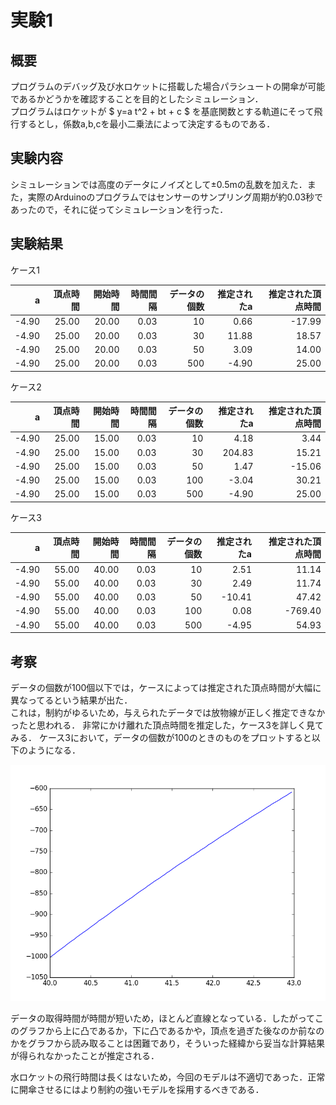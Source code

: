 # 実験1

## 概要  
プログラムのデバッグ及び水ロケットに搭載した場合パラシュートの開傘が可能であるかどうかを確認することを目的としたシミュレーション．  
プログラムはロケットが $ y=a t^2 + bt +  c $ を基底関数とする軌道にそって飛行するとし，係数a,b,cを最小二乗法によって決定するものである．

## 実験内容

シミュレーションでは高度のデータにノイズとして±0.5mの乱数を加えた．また，実際のArduinoのプログラムではセンサーのサンプリング周期が約0.03秒であったので，それに従ってシミュレーションを行った．

## 実験結果

ケース1  

|a|頂点時間|開始時間|時間間隔|データの個数|推定されたa|推定された頂点時間|
|------:|------:|------:|------:|------:|------:|------:|
|-4.90|25.00|20.00|0.03| 10|0.66|-17.99|
|-4.90|25.00|20.00|0.03| 30|11.88|18.57|
|-4.90|25.00|20.00|0.03| 50|3.09|14.00|
|-4.90|25.00|20.00|0.03|500|-4.90|25.00|

ケース2  

|a|頂点時間|開始時間|時間間隔|データの個数|推定されたa|推定された頂点時間|
|------:|------:|------:|------:|------:|------:|------:|
|-4.90|25.00|15.00|0.03| 10|4.18|3.44|
|-4.90|25.00|15.00|0.03| 30|204.83|15.21|
|-4.90|25.00|15.00|0.03| 50|1.47|-15.06|
|-4.90|25.00|15.00|0.03|100|-3.04|30.21|
|-4.90|25.00|15.00|0.03|500|-4.90|25.00|

ケース3  

|a|頂点時間|開始時間|時間間隔|データの個数|推定されたa|推定された頂点時間|
|------:|------:|------:|------:|------:|------:|------:|
|-4.90|55.00|40.00|0.03| 10|2.51|11.14|
|-4.90|55.00|40.00|0.03| 30|2.49|11.74|
|-4.90|55.00|40.00|0.03| 50|-10.41|47.42|
|-4.90|55.00|40.00|0.03|100|0.08|-769.40|
|-4.90|55.00|40.00|0.03|500|-4.95|54.93|

## 考察

データの個数が100個以下では，ケースによっては推定された頂点時間が大幅に異なってるという結果が出た．  
これは，制約がゆるいため，与えられたデータでは放物線が正しく推定できなかったと思われる．
非常にかけ離れた頂点時間を推定した，ケース3を詳しく見てみる．
ケース3において，データの個数が100のときのものをプロットすると以下のようになる．

![graph](figure_1.png "graph")

データの取得時間が時間が短いため，ほとんど直線となっている．したがってこのグラフから上に凸であるか，下に凸であるかや，頂点を過ぎた後なのか前なのかをグラフから読み取ることは困難であり，そういった経緯から妥当な計算結果が得られなかったことが推定される．  

水ロケットの飛行時間は長くはないため，今回のモデルは不適切であった．正常に開傘させるにはより制約の強いモデルを採用するべきである．
